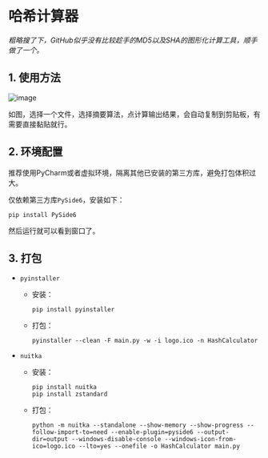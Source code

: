 # 哈希计算器

*粗略搜了下，GitHub似乎没有比较趁手的MD5以及SHA的图形化计算工具，顺手做了一个。*

## 1. 使用方法

![image](https://user-images.githubusercontent.com/48341563/189543307-8702fe2f-81bf-42f7-893e-41916ff37219.png)

如图，选择一个文件，选择摘要算法，点计算输出结果，会自动复制到剪贴板，有需要直接黏贴就行。

## 2. 环境配置

推荐使用PyCharm或者虚拟环境，隔离其他已安装的第三方库，避免打包体积过大。

仅依赖第三方库`PySide6`，安装如下：

```shell
pip install PySide6
```

然后运行就可以看到窗口了。

## 3. 打包

- `pyinstaller`
    - 安装：
      ```shell
      pip install pyinstaller
      ```

    - 打包：
      ```shell
      pyinstaller --clean -F main.py -w -i logo.ico -n HashCalculator
      ```

- `nuitka`
  - 安装：
    ```shell
    pip install nuitka
    pip install zstandard
    ```
    
  - 打包：
    ```shell
    python -m nuitka --standalone --show-memory --show-progress --follow-import-to=need --enable-plugin=pyside6 --output-dir=output --windows-disable-console --windows-icon-from-ico=logo.ico --lto=yes --onefile -o HashCalculator main.py
    ```